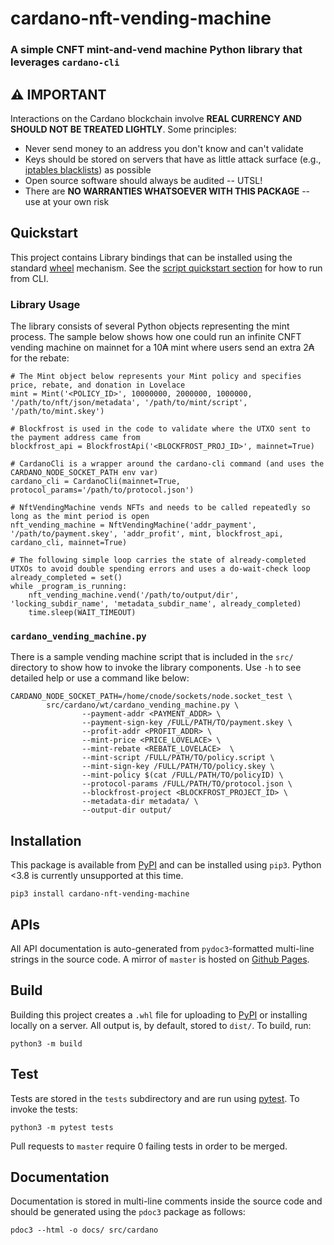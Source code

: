 # cardano-nft-vending-machine 
### A simple CNFT mint-and-vend machine Python library that leverages ``cardano-cli``
## :warning: **IMPORTANT**
Interactions on the Cardano blockchain involve **REAL CURRENCY AND SHOULD NOT BE TREATED LIGHTLY**.  Some principles:
* Never send money to an address you don't know and can't validate
* Keys should be stored on servers that have as little attack surface (e.g., [iptables blacklists](https://www.cyberciti.biz/tips/linux-iptables-4-block-all-incoming-traffic-but-allow-ssh.html)) as possible
* Open source software should always be audited -- UTSL!
* There are **NO WARRANTIES WHATSOEVER WITH THIS PACKAGE** -- use at your own risk
## Quickstart
This project contains Library bindings that can be installed using the standard [wheel](https://pypi.org/project/wheel/) mechanism.  See the [script quickstart section](#cardano_vending_machinepy) for how to run from CLI.
### Library Usage
The library consists of several Python objects representing the mint process.  The sample below shows how one could run an infinite CNFT vending machine on mainnet for a 10₳ mint where users send an extra 2₳ for the rebate:

    # The Mint object below represents your Mint policy and specifies price, rebate, and donation in Lovelace
    mint = Mint('<POLICY_ID>', 10000000, 2000000, 1000000, '/path/to/nft/json/metadata', '/path/to/mint/script', '/path/to/mint.skey')

    # Blockfrost is used in the code to validate where the UTXO sent to the payment address came from
    blockfrost_api = BlockfrostApi('<BLOCKFROST_PROJ_ID>', mainnet=True)

    # CardanoCli is a wrapper around the cardano-cli command (and uses the CARDANO_NODE_SOCKET_PATH env var)
    cardano_cli = CardanoCli(mainnet=True, protocol_params='/path/to/protocol.json')

    # NftVendingMachine vends NFTs and needs to be called repeatedly so long as the mint period is open 
    nft_vending_machine = NftVendingMachine('addr_payment', '/path/to/payment.skey', 'addr_profit', mint, blockfrost_api, cardano_cli, mainnet=True)

    # The following simple loop carries the state of already-completed UTXOs to avoid double spending errors and uses a do-wait-check loop
    already_completed = set()
    while _program_is_running:
        nft_vending_machine.vend('/path/to/output/dir', 'locking_subdir_name', 'metadata_subdir_name', already_completed)
        time.sleep(WAIT_TIMEOUT)

### ``cardano_vending_machine.py``
There is a sample vending machine script that is included in the ``src/`` directory to show how to invoke the library components.  Use ``-h`` to see detailed help or use a command like below:

    CARDANO_NODE_SOCKET_PATH=/home/cnode/sockets/node.socket_test \
            src/cardano/wt/cardano_vending_machine.py \
                    --payment-addr <PAYMENT_ADDR> \
                    --payment-sign-key /FULL/PATH/TO/payment.skey \
                    --profit-addr <PROFIT_ADDR> \
                    --mint-price <PRICE_LOVELACE> \
                    --mint-rebate <REBATE_LOVELACE>  \
                    --mint-script /FULL/PATH/TO/policy.script \
                    --mint-sign-key /FULL/PATH/TO/policy.skey \
                    --mint-policy $(cat /FULL/PATH/TO/policyID) \
                    --protocol-params /FULL/PATH/TO/protocol.json \
                    --blockfrost-project <BLOCKFROST_PROJECT_ID> \
                    --metadata-dir metadata/ \
                    --output-dir output/
## Installation
This package is available from [PyPI](https://pypi.org/) and can be installed using ``pip3``.  Python <3.8 is currently unsupported at this time.
        
    pip3 install cardano-nft-vending-machine
## APIs
All API documentation is auto-generated from ``pydoc3``-formatted multi-line strings in the source code.  A mirror of ``master`` is hosted on [Github Pages](https://thaddeusdiamond.github.io/cardano-nft-vending-machine/cardano/).
## Build
Building this project creates a ``.whl`` file for uploading to [PyPI]() or installing locally on a server.  All output is, by default, stored to ``dist/``.  To build, run:

	python3 -m build
## Test
Tests are stored in the ``tests`` subdirectory and are run using [pytest](https://docs.pytest.org/en/7.1.x/).  To invoke the tests:

	python3 -m pytest tests
Pull requests to ``master`` require 0 failing tests in order to be merged.
## Documentation
Documentation is stored in multi-line comments inside the source code and should be generated using the ``pdoc3`` package as follows:

    pdoc3 --html -o docs/ src/cardano   
